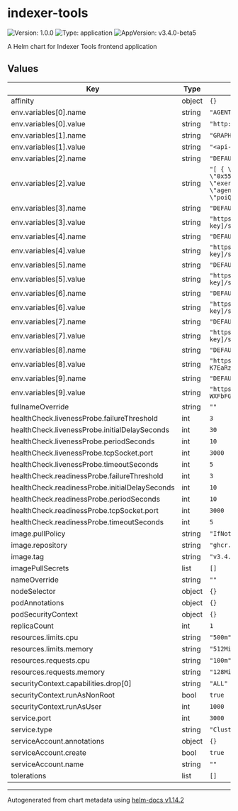 # indexer-tools

![Version: 1.0.0](https://img.shields.io/badge/Version-1.0.0-informational?style=flat-square) ![Type: application](https://img.shields.io/badge/Type-application-informational?style=flat-square) ![AppVersion: v3.4.0-beta5](https://img.shields.io/badge/AppVersion-v3.4.0--beta5-informational?style=flat-square)

A Helm chart for Indexer Tools frontend application

## Values

| Key | Type | Default | Description |
|-----|------|---------|-------------|
| affinity | object | `{}` |  |
| env.variables[0].name | string | `"AGENT_SERVICE"` |  |
| env.variables[0].value | string | `"http://indexer-graph-network-indexer-agent:8000"` |  |
| env.variables[1].name | string | `"GRAPH_API_KEY"` |  |
| env.variables[1].value | string | `"<api-key>"` |  |
| env.variables[2].name | string | `"DEFAULT_ACCOUNTS"` |  |
| env.variables[2].value | string | `"[ { \"address\": \"0x550c1f4814a85aa10f5f061ca8c45e2ee9620226\", \"name\": \"exerimental\", \"active\": true, \"chain\": \"arbitrum-one\", \"agentConnect\": true, \"agentEndpoint\": \"/agent\", \"poiQuery\": false, \"poiQueryEndpoint\": \"\" } ]"` |  |
| env.variables[3].name | string | `"DEFAULT_QOS_SUBGRAPH"` |  |
| env.variables[3].value | string | `"https://gateway.thegraph.com/api/[api-key]/subgraphs/id/Dtr9rETvwokot4BSXaD5tECanXfqfJKcvHuaaEgPDD2D"` |  |
| env.variables[4].name | string | `"DEFAULT_SUBGRAPH_MAINNET"` |  |
| env.variables[4].value | string | `"https://gateway.thegraph.com/api/[api-key]/subgraphs/id/9Co7EQe5PgW3ugCUJrJgRv4u9zdEuDJf8NvMWftNsBH8"` |  |
| env.variables[5].name | string | `"DEFAULT_SUBGRAPH_ARBITRUM"` |  |
| env.variables[5].value | string | `"https://gateway.thegraph.com/api/[api-key]/subgraphs/id/DZz4kDTdmzWLWsV373w2bSmoar3umKKH9y82SUKr5qmp"` |  |
| env.variables[6].name | string | `"DEFAULT_SUBGRAPH_SEPOLIA"` |  |
| env.variables[6].value | string | `"https://gateway.thegraph.com/api/[api-key]/subgraphs/id/8pVKDwHniAz87CHEQsiz2wgFXGZXrbMDkrxgauVVfMJC"` |  |
| env.variables[7].name | string | `"DEFAULT_SUBGRAPH_ARBITRUM_SEPOLIA"` |  |
| env.variables[7].value | string | `"https://gateway.thegraph.com/api/[api-key]/subgraphs/id/3xQHhMudr1oh69ut36G2mbzpYmYxwqCeU6wwqyCDCnqV"` |  |
| env.variables[8].name | string | `"DEFAULT_RPC_MAINNET"` |  |
| env.variables[8].value | string | `"https://eth-mainnet.g.alchemy.com/v2/iwAYPKEO-K7EaRzaIoHUsIoCbiMfir_Y"` |  |
| env.variables[9].name | string | `"DEFAULT_RPC_ARBITRUM"` |  |
| env.variables[9].value | string | `"https://arb-mainnet.g.alchemy.com/v2/er8LBcXpoFwlV8xJee-WXFbFG_M8L4JK"` |  |
| fullnameOverride | string | `""` |  |
| healthCheck.livenessProbe.failureThreshold | int | `3` |  |
| healthCheck.livenessProbe.initialDelaySeconds | int | `30` |  |
| healthCheck.livenessProbe.periodSeconds | int | `10` |  |
| healthCheck.livenessProbe.tcpSocket.port | int | `3000` |  |
| healthCheck.livenessProbe.timeoutSeconds | int | `5` |  |
| healthCheck.readinessProbe.failureThreshold | int | `3` |  |
| healthCheck.readinessProbe.initialDelaySeconds | int | `10` |  |
| healthCheck.readinessProbe.periodSeconds | int | `10` |  |
| healthCheck.readinessProbe.tcpSocket.port | int | `3000` |  |
| healthCheck.readinessProbe.timeoutSeconds | int | `5` |  |
| image.pullPolicy | string | `"IfNotPresent"` |  |
| image.repository | string | `"ghcr.io/vincenttaglia/indexer-tools"` |  |
| image.tag | string | `"v3.4.0-beta5"` |  |
| imagePullSecrets | list | `[]` |  |
| nameOverride | string | `""` |  |
| nodeSelector | object | `{}` |  |
| podAnnotations | object | `{}` |  |
| podSecurityContext | object | `{}` |  |
| replicaCount | int | `1` |  |
| resources.limits.cpu | string | `"500m"` |  |
| resources.limits.memory | string | `"512Mi"` |  |
| resources.requests.cpu | string | `"100m"` |  |
| resources.requests.memory | string | `"128Mi"` |  |
| securityContext.capabilities.drop[0] | string | `"ALL"` |  |
| securityContext.runAsNonRoot | bool | `true` |  |
| securityContext.runAsUser | int | `1000` |  |
| service.port | int | `3000` |  |
| service.type | string | `"ClusterIP"` |  |
| serviceAccount.annotations | object | `{}` |  |
| serviceAccount.create | bool | `true` |  |
| serviceAccount.name | string | `""` |  |
| tolerations | list | `[]` |  |

----------------------------------------------
Autogenerated from chart metadata using [helm-docs v1.14.2](https://github.com/norwoodj/helm-docs/releases/v1.14.2)
